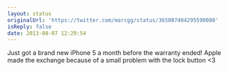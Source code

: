 ```yaml
---
layout: status
originalUrl: 'https://twitter.com/marcgg/status/365087404295598080'
isReply: false
date: 2013-08-07 12:29:54
---
```


Just got a brand new iPhone 5 a month before the warranty ended! Apple made the exchange because of a small problem with the lock button &lt;3
